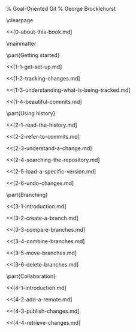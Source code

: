 % Goal-Oriented Git
% George Brocklehurst

\clearpage

<<[0-about-this-book.md]

\mainmatter

\part{Getting started}

<<[1-1-get-set-up.md]

<<[1-2-tracking-changes.md]

<<[1-3-understanding-what-is-being-tracked.md]

<<[1-4-beautiful-commits.md]

\part{Using history}

<<[2-1-read-the-history.md]

<<[2-2-refer-to-commits.md]

<<[2-3-understand-a-change.md]

<<[2-4-searching-the-repository.md]

<<[2-5-load-a-specific-version.md]

<<[2-6-undo-changes.md]

\part{Branching}

<<[3-1-introduction.md]

<<[3-2-create-a-branch.md]

<<[3-3-compare-branches.md]

<<[3-4-combine-branches.md]

<<[3-5-move-branches.md]

<<[3-6-delete-branches.md]

\part{Collaboration}

<<[4-1-introduction.md]

<<[4-2-add-a-remote.md]

<<[4-3-publish-changes.md]

<<[4-4-retrieve-changes.md]
